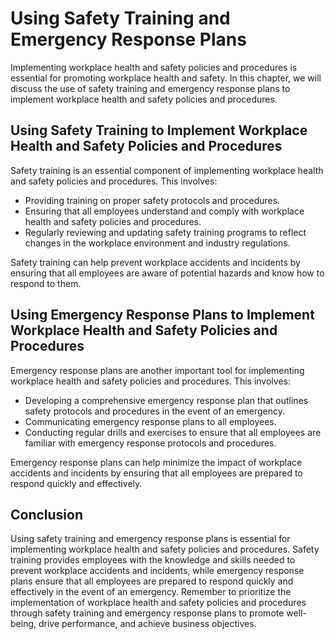 Using Safety Training and Emergency Response Plans
===============================================================================================================================

Implementing workplace health and safety policies and procedures is essential for promoting workplace health and safety. In this chapter, we will discuss the use of safety training and emergency response plans to implement workplace health and safety policies and procedures.

Using Safety Training to Implement Workplace Health and Safety Policies and Procedures
--------------------------------------------------------------------------------------

Safety training is an essential component of implementing workplace health and safety policies and procedures. This involves:

* Providing training on proper safety protocols and procedures.
* Ensuring that all employees understand and comply with workplace health and safety policies and procedures.
* Regularly reviewing and updating safety training programs to reflect changes in the workplace environment and industry regulations.

Safety training can help prevent workplace accidents and incidents by ensuring that all employees are aware of potential hazards and know how to respond to them.

Using Emergency Response Plans to Implement Workplace Health and Safety Policies and Procedures
-----------------------------------------------------------------------------------------------

Emergency response plans are another important tool for implementing workplace health and safety policies and procedures. This involves:

* Developing a comprehensive emergency response plan that outlines safety protocols and procedures in the event of an emergency.
* Communicating emergency response plans to all employees.
* Conducting regular drills and exercises to ensure that all employees are familiar with emergency response protocols and procedures.

Emergency response plans can help minimize the impact of workplace accidents and incidents by ensuring that all employees are prepared to respond quickly and effectively.

Conclusion
----------

Using safety training and emergency response plans is essential for implementing workplace health and safety policies and procedures. Safety training provides employees with the knowledge and skills needed to prevent workplace accidents and incidents, while emergency response plans ensure that all employees are prepared to respond quickly and effectively in the event of an emergency. Remember to prioritize the implementation of workplace health and safety policies and procedures through safety training and emergency response plans to promote well-being, drive performance, and achieve business objectives.
